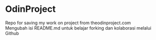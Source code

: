 # OdinProject
Repo for saving my work on project from theodinproject.com  
Mengubah isi README.md untuk belajar forking dan kolaborasi melalui Github
